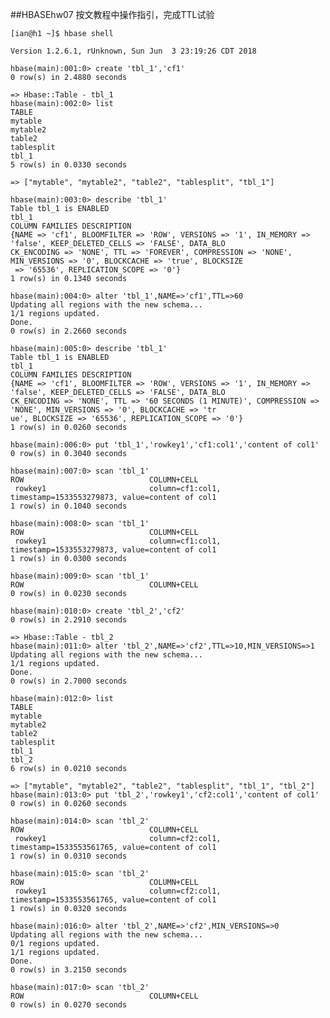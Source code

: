 ##HBASEhw07
按文教程中操作指引，完成TTL试验

	[ian@h1 ~]$ hbase shell

	Version 1.2.6.1, rUnknown, Sun Jun  3 23:19:26 CDT 2018
	
	hbase(main):001:0> create 'tbl_1','cf1'
	0 row(s) in 2.4880 seconds
	
	=> Hbase::Table - tbl_1
	hbase(main):002:0> list
	TABLE                                                                                                               
	mytable                                                                                                             
	mytable2                                                                                                            
	table2                                                                                                              
	tablesplit                                                                                                          
	tbl_1                                                                                                               
	5 row(s) in 0.0330 seconds
	
	=> ["mytable", "mytable2", "table2", "tablesplit", "tbl_1"]

	hbase(main):003:0> describe 'tbl_1'
	Table tbl_1 is ENABLED                                                                                              
	tbl_1                                                                                                               
	COLUMN FAMILIES DESCRIPTION                                                                                         
	{NAME => 'cf1', BLOOMFILTER => 'ROW', VERSIONS => '1', IN_MEMORY => 'false', KEEP_DELETED_CELLS => 'FALSE', DATA_BLO
	CK_ENCODING => 'NONE', TTL => 'FOREVER', COMPRESSION => 'NONE', MIN_VERSIONS => '0', BLOCKCACHE => 'true', BLOCKSIZE
	 => '65536', REPLICATION_SCOPE => '0'}                                                                              
	1 row(s) in 0.1340 seconds
	
	hbase(main):004:0> alter 'tbl_1',NAME=>'cf1',TTL=>60
	Updating all regions with the new schema...
	1/1 regions updated.
	Done.
	0 row(s) in 2.2660 seconds
	
	hbase(main):005:0> describe 'tbl_1'
	Table tbl_1 is ENABLED                                                                                              
	tbl_1                                                                                                               
	COLUMN FAMILIES DESCRIPTION                                                                                         
	{NAME => 'cf1', BLOOMFILTER => 'ROW', VERSIONS => '1', IN_MEMORY => 'false', KEEP_DELETED_CELLS => 'FALSE', DATA_BLO
	CK_ENCODING => 'NONE', TTL => '60 SECONDS (1 MINUTE)', COMPRESSION => 'NONE', MIN_VERSIONS => '0', BLOCKCACHE => 'tr
	ue', BLOCKSIZE => '65536', REPLICATION_SCOPE => '0'}                                                                
	1 row(s) in 0.0260 seconds
	
	hbase(main):006:0> put 'tbl_1','rowkey1','cf1:col1','content of col1'
	0 row(s) in 0.3040 seconds
	
	hbase(main):007:0> scan 'tbl_1'
	ROW                            COLUMN+CELL                                                                          
	 rowkey1                       column=cf1:col1, timestamp=1533553279873, value=content of col1                      
	1 row(s) in 0.1040 seconds
	
	hbase(main):008:0> scan 'tbl_1'
	ROW                            COLUMN+CELL                                                                          
	 rowkey1                       column=cf1:col1, timestamp=1533553279873, value=content of col1                      
	1 row(s) in 0.0300 seconds
	
	hbase(main):009:0> scan 'tbl_1'
	ROW                            COLUMN+CELL                                                                          
	0 row(s) in 0.0230 seconds
	
	hbase(main):010:0> create 'tbl_2','cf2'
	0 row(s) in 2.2910 seconds
	
	=> Hbase::Table - tbl_2
	hbase(main):011:0> alter 'tbl_2',NAME=>'cf2',TTL=>10,MIN_VERSIONS=>1
	Updating all regions with the new schema...
	1/1 regions updated.
	Done.
	0 row(s) in 2.7000 seconds
	
	hbase(main):012:0> list
	TABLE                                                                                                               
	mytable                                                                                                             
	mytable2                                                                                                            
	table2                                                                                                              
	tablesplit                                                                                                          
	tbl_1                                                                                                               
	tbl_2                                                                                                               
	6 row(s) in 0.0210 seconds
	
	=> ["mytable", "mytable2", "table2", "tablesplit", "tbl_1", "tbl_2"]
	hbase(main):013:0> put 'tbl_2','rowkey1','cf2:col1','content of col1'
	0 row(s) in 0.0260 seconds
	
	hbase(main):014:0> scan 'tbl_2'
	ROW                            COLUMN+CELL                                                                          
	 rowkey1                       column=cf2:col1, timestamp=1533553561765, value=content of col1                      
	1 row(s) in 0.0310 seconds
	
	hbase(main):015:0> scan 'tbl_2'
	ROW                            COLUMN+CELL                                                                          
	 rowkey1                       column=cf2:col1, timestamp=1533553561765, value=content of col1                      
	1 row(s) in 0.0320 seconds
	
	hbase(main):016:0> alter 'tbl_2',NAME=>'cf2',MIN_VERSIONS=>0
	Updating all regions with the new schema...
	0/1 regions updated.
	1/1 regions updated.
	Done.
	0 row(s) in 3.2150 seconds
	
	hbase(main):017:0> scan 'tbl_2'
	ROW                            COLUMN+CELL                                                                          
	0 row(s) in 0.0270 seconds